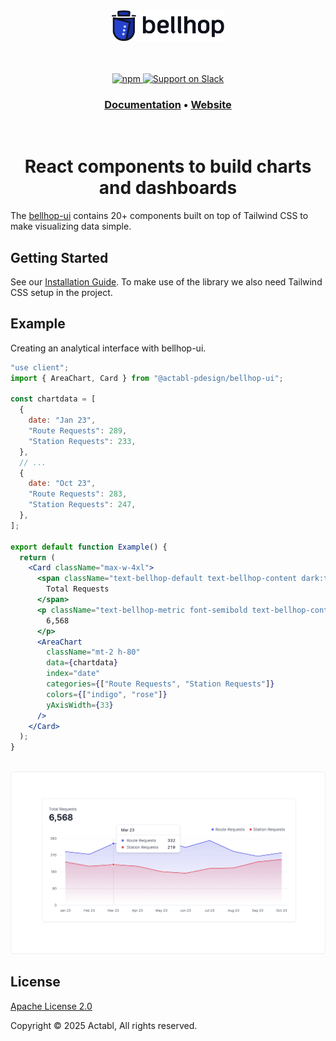 <br />
<br />
<p align="center">
  <a href="https://bellhop-ui.vercel.app">
    <picture>
       <source media="(prefers-color-scheme: dark)" srcset="images/bellhop-logo-dark.svg">
      <source media="(prefers-color-scheme: light)" srcset="images/bellhop-logo-light.svg">
    <img alt="Bellhop Logo" src="images/bellhop-logo-light.svg" height="50"/>
    </picture>
  </a>
</p>
<div align="center">
<br />
<br />

<div align="center">
  <a href="https://npmjs.com/package/@bellhop">
    <img alt="npm" src="https://img.shields.io/npm/dm/@actabl-pdesign/bellhop-ui?color=3b82f6&label=npm&logo=npm&labelColor=334155">
  </a>
  <a href="https://actabl.slack.com/archives/C05UD2LARQF">
    <img src="https://img.shields.io/badge/Join-important.svg?color=4A154B&label=Slack&logo=slack&labelColor=334155&logoColor=f5f5f5" alt="Support on Slack" />
  </a>
</div>
<h3 align="center">
  <a href="https://bellhop-ui.vercel.app">Documentation</a> &bull;
  <a href="https://bellhop-ui.vercel.app">Website</a>
</h3>
<br />
  <h1>React components to build charts and dashboards</h1>
</div>

The [bellhop-ui](https://github.com/actabl-pdesign/bellhop-ui) contains 20+ components built on top of Tailwind CSS to make visualizing data simple.

## Getting Started

See our [Installation Guide](https://github.com/actabl-pdesign/bellhop-ui). To make use of the library we also need Tailwind CSS setup in the project.

## Example

Creating an analytical interface with bellhop-ui.

```jsx
"use client";
import { AreaChart, Card } from "@actabl-pdesign/bellhop-ui";

const chartdata = [
  {
    date: "Jan 23",
    "Route Requests": 289,
    "Station Requests": 233,
  },
  // ...
  {
    date: "Oct 23",
    "Route Requests": 283,
    "Station Requests": 247,
  },
];

export default function Example() {
  return (
    <Card className="max-w-4xl">
      <span className="text-bellhop-default text-bellhop-content dark:text-dark-bellhop-content">
        Total Requests
      </span>
      <p className="text-bellhop-metric font-semibold text-bellhop-content-strong dark:text-dark-bellhop-content-strong">
        6,568
      </p>
      <AreaChart
        className="mt-2 h-80"
        data={chartdata}
        index="date"
        categories={["Route Requests", "Station Requests"]}
        colors={["indigo", "rose"]}
        yAxisWidth={33}
      />
    </Card>
  );
}
```

<br />

<picture>
  <source media="(prefers-color-scheme: dark)" srcset="images/example-dark.png">
  <source media="(prefers-color-scheme: light)" srcset="images/example-light.png">
  <img alt="Bellhop Example" src="images/example-light.png"/>
</picture>



## License

[Apache License 2.0](https://github.com/bellhoplabs/bellhop-npm/blob/main/License)

Copyright &copy; 2025 Actabl, All rights reserved.
